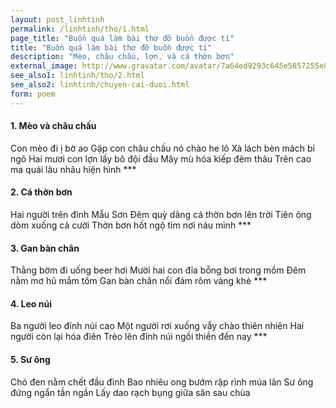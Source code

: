 ```yaml
---
layout: post_linhtinh
permalink: /linhtinh/tho/1.html
page_title: "Buồn quá làm bài thơ đỡ buồn được tí"
title: "Buồn quá làm bài thơ đỡ buồn được tí"
description: "Mèo, châu chấu, lợn, và cá thờn bơn"
external_image: http://www.gravatar.com/avatar/7a64ed9293c645e5857255e8f2320a8d?s=292
see_also1: linhtinh/tho/2.html
see_also2: linhtinh/chuyen-cai-duoi.html
form: poem
---
```

<h4>1. Mèo và châu chấu</h4>
Con mèo đi ị bờ ao  
Gặp con châu chấu nó chào he lô  
Xà lách bèn mách bí ngô  
Hai mươi con lợn lấy bô đội đầu  
Mây mù hóa kiếp đêm thâu  
Trên cao ma quái lâu nhâu hiện hình  
***
<h4>2. Cá thờn bơn</h4>
Hai người trên đỉnh Mẫu Sơn  
Đêm quỳ dâng cá thờn bơn lên trời  
Tiên ông dòm xuống cả cười  
Thờn bơn hốt ngộ tìm nơi náu mình  
***
<h4>3. Gan bàn chân</h4>
Thằng bờm đi uống beer hơi  
Mười hai con đỉa bỗng bơi trong mồm  
Đêm nằm mơ hũ mắm tôm  
Gan bàn chân nổi đám rôm vàng khè  
***
<h4>4. Leo núi</h4>
Ba người leo đỉnh núi cao  
Một người rơi xuống vẫy chào thiên nhiên  
Hai người còn lại hóa điên  
Trèo lên đỉnh núi ngồi thiền đến nay  
***
<h4>5. Sư ông</h4>
Chó đen nằm chết đầu đình  
Bao nhiêu ong bướm rập rình múa lân  
Sư ông đứng ngẩn tần ngần  
Lấy dao rạch bụng giữa sân sau chùa